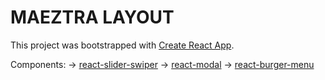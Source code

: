 # MAEZTRA LAYOUT

This project was bootstrapped with [Create React App](https://github.com/facebook/create-react-app).

Components:
-> [react-slider-swiper](https://swiperjs.com/get-started)
-> [react-modal](https://reactcommunity.org/react-modal/)
-> [react-burger-menu](https://www.npmjs.com/package/react-burger-menu)
